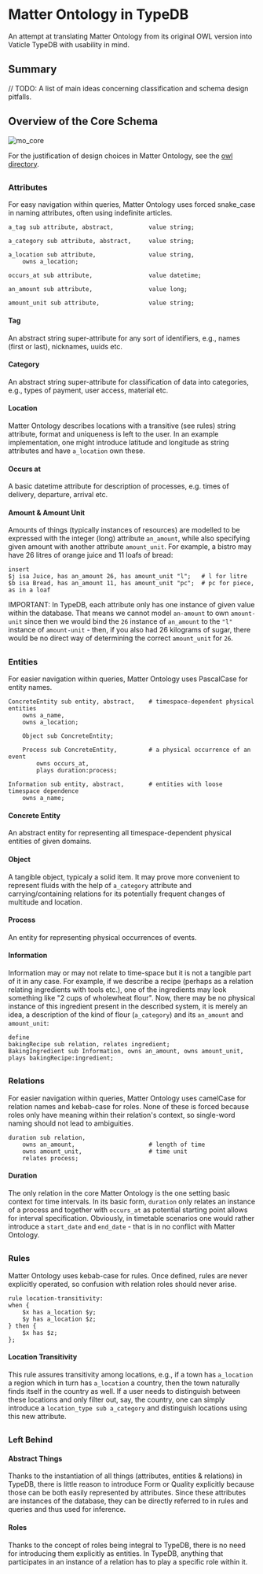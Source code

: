 # Matter Ontology in TypeDB
An attempt at translating Matter Ontology from its original OWL version into Vaticle TypeDB with usability in mind.

## Summary

// TODO: A list of main ideas concerning classification and schema design pitfalls. 

## Overview of the Core Schema
![mo_core](https://user-images.githubusercontent.com/56684558/145677602-384ed825-db17-4008-9010-fd709ce0a0be.png)

For the justification of design choices in Matter Ontology, see the [owl directory](https://github.com/matterpale/matter-ontology/tree/main/owl).
##
### Attributes
For easy navigation within queries, Matter Ontology uses forced snake_case in naming attributes, often using indefinite articles.

```typeql
a_tag sub attribute, abstract,          value string;

a_category sub attribute, abstract,     value string;

a_location sub attribute,               value string,
    owns a_location;

occurs_at sub attribute,                value datetime;

an_amount sub attribute,                value long;

amount_unit sub attribute,              value string;
```

#### Tag
An abstract string super-attribute for any sort of identifiers, e.g., names (first or last), nicknames, uuids etc.

#### Category
An abstract string super-attribute for classification of data into categories, e.g., types of payment, user access, material etc.

#### Location
Matter Ontology describes locations with a transitive (see rules) string attribute, format and uniqueness is left to the user. In an example implementation, one might introduce latitude and longitude as string attributes and have `a_location` own these.

#### Occurs at
A basic datetime attribute for description of processes, e.g. times of delivery, departure, arrival etc.

#### Amount & Amount Unit
Amounts of things (typically instances of resources) are modelled to be expressed with the integer (long) attribute `an_amount`, while also specifying given amount with another attribute `amount_unit`. For example, a bistro may have 26 litres of orange juice and 11 loafs of bread:


```typeql
insert
$j isa Juice, has an_amount 26, has amount_unit "l";   # l for litre
$b isa Bread, has an_amount 11, has amount_unit "pc";  # pc for piece, as in a loaf
```

IMPORTANT: In TypeDB, each attribute only has one instance of given value within the database. That means we cannot model `an-amount` to own `amount-unit` since then we would bind the `26` instance of `an_amount` to the `"l"` instance of `amount-unit` - then, if you also had 26 kilograms of sugar, there would be no direct way of determining the correct `amount_unit` for `26`.
##
### Entities
For easier navigation within queries, Matter Ontology uses PascalCase for entity names.
```typeql
ConcreteEntity sub entity, abstract,    # timespace-dependent physical entities
    owns a_name,
    owns a_location;

    Object sub ConcreteEntity;

    Process sub ConcreteEntity,         # a physical occurrence of an event
        owns occurs_at,
        plays duration:process;

Information sub entity, abstract,       # entities with loose timespace dependence               
    owns a_name;       
```

#### Concrete Entity
An abstract entity for representing all timespace-dependent physical entities of given domains.

#### Object
A tangible object, typicaly a solid item. It may prove more convenient to represent fluids with the help of `a_category` attribute and carrying/containing relations for its potentially frequent changes of multitude and location.

#### Process
An entity for representing physical occurrences of events.

#### Information
Information may or may not relate to time-space but it is not a tangible part of it in any case. For example, if we describe a recipe (perhaps as a relation relating ingredients with tools etc.), one of the ingredients may look something like "2 cups of wholewheat flour". Now, there may be no physical instance of this ingredient present in the described system, it is merely an idea, a description of the kind of flour (`a_category`) and its `an_amount` and `amount_unit`:
```typeql
define
bakingRecipe sub relation, relates ingredient;
BakingIngredient sub Information, owns an_amount, owns amount_unit, plays bakingRecipe:ingredient;
```
##
### Relations
For easier navigation within queries, Matter Ontology uses camelCase for relation names and kebab-case for roles. None of these is forced because roles only have meaning within their relation's context, so single-word naming should not lead to ambiguities.

```typeql
duration sub relation,
    owns an_amount,                     # length of time
    owns amount_unit,                   # time unit
    relates process;   
```

#### Duration
The only relation in the core Matter Ontology is the one setting basic context for time intervals. In its basic form, `duration` only relates an instance of a process and together with `occurs_at` as potential starting point allows for interval specification. Obviously, in timetable scenarios one would rather introduce a `start_date` and `end_date` - that is in no conflict with Matter Ontology.
##
### Rules
Matter Ontology uses kebab-case for rules. Once defined, rules are never explicitly operated, so confusion with relation roles should never arise.

```typeql
rule location-transitivity:
when {
    $x has a_location $y;
    $y has a_location $z;
} then {
    $x has $z;
};
```

#### Location Transitivity
This rule assures transitivity among locations, e.g., if a town has `a_location` a region which in turn has `a_location` a country, then the town naturally finds itself in the country as well. If a user needs to distinguish between these locations and only filter out, say, the country, one can simply introduce a `location_type sub a_category` and distinguish locations using this new attribute.
##
### Left Behind

#### Abstract Things
Thanks to the instantiation of all things (attributes, entities & relations) in TypeDB, there is little reason to introduce Form or Quality explicitly because those can be both easily represented by attributes. Since these attributes are instances of the database, they can be directly referred to in rules and queries and thus used for inference.

#### Roles
Thanks to the concept of roles being integral to TypeDB, there is no need for introducing them explicitly as entities. In TypeDB, anything that participates in an instance of a relation has to play a specific role within it.
